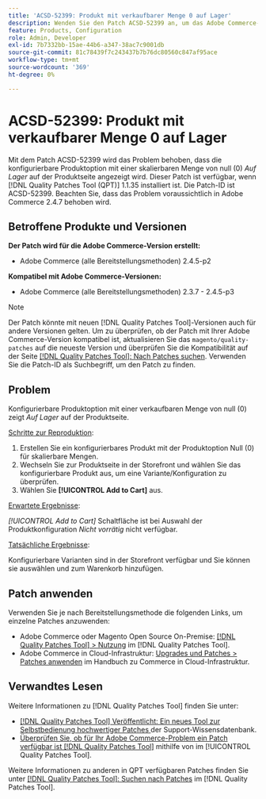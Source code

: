 ```yaml
---
title: 'ACSD-52399: Produkt mit verkaufbarer Menge 0 auf Lager'
description: Wenden Sie den Patch ACSD-52399 an, um das Adobe Commerce-Problem zu beheben, bei dem die konfigurierbare Produktoption mit einer verkäuflichen Menge von 0 auf der Produktseite „Auf Lager“ anzeigt.
feature: Products, Configuration
role: Admin, Developer
exl-id: 7b7332bb-15ae-44b6-a347-38ac7c9001db
source-git-commit: 81c78439f7c243437b7b76dc80560c847af95ace
workflow-type: tm+mt
source-wordcount: '369'
ht-degree: 0%

---
```


# ACSD-52399: Produkt mit verkaufbarer Menge 0 auf Lager

Mit dem Patch ACSD-52399 wird das Problem behoben, dass die konfigurierbare Produktoption mit einer skalierbaren Menge von null (0) *Auf Lager* auf der Produktseite angezeigt wird. Dieser Patch ist verfügbar, wenn [!DNL Quality Patches Tool (QPT)] 1.1.35 installiert ist. Die Patch-ID ist ACSD-52399. Beachten Sie, dass das Problem voraussichtlich in Adobe Commerce 2.4.7 behoben wird.

## Betroffene Produkte und Versionen

**Der Patch wird für die Adobe Commerce-Version erstellt:**

* Adobe Commerce (alle Bereitstellungsmethoden) 2.4.5-p2

**Kompatibel mit Adobe Commerce-Versionen:**

* Adobe Commerce (alle Bereitstellungsmethoden) 2.3.7 - 2.4.5-p3

>[!NOTE]
>
>Der Patch könnte mit neuen [!DNL Quality Patches Tool]-Versionen auch für andere Versionen gelten. Um zu überprüfen, ob der Patch mit Ihrer Adobe Commerce-Version kompatibel ist, aktualisieren Sie das `magento/quality-patches` auf die neueste Version und überprüfen Sie die Kompatibilität auf der Seite [[!DNL Quality Patches Tool]: Nach Patches suchen](https://experienceleague.adobe.com/tools/commerce-quality-patches/index.html?lang=de). Verwenden Sie die Patch-ID als Suchbegriff, um den Patch zu finden.

## Problem

Konfigurierbare Produktoption mit einer verkaufbaren Menge von null (0) zeigt *Auf Lager* auf der Produktseite.

<u>Schritte zur Reproduktion</u>:

1. Erstellen Sie ein konfigurierbares Produkt mit der Produktoption Null (0) für skalierbare Mengen.
1. Wechseln Sie zur Produktseite in der Storefront und wählen Sie das konfigurierbare Produkt aus, um eine Variante/Konfiguration zu überprüfen.
1. Wählen Sie **[!UICONTROL Add to Cart]** aus.

<u>Erwartete Ergebnisse</u>:

*[!UICONTROL Add to Cart]* Schaltfläche ist bei Auswahl der Produktkonfiguration *Nicht vorrätig* nicht verfügbar.

<u>Tatsächliche Ergebnisse</u>:

Konfigurierbare Varianten sind in der Storefront verfügbar und Sie können sie auswählen und zum Warenkorb hinzufügen.

## Patch anwenden

Verwenden Sie je nach Bereitstellungsmethode die folgenden Links, um einzelne Patches anzuwenden:

* Adobe Commerce oder Magento Open Source On-Premise: [[!DNL Quality Patches Tool] > Nutzung](/help/tools/quality-patches-tool/usage.md) im [!DNL Quality Patches Tool].
* Adobe Commerce in Cloud-Infrastruktur: [Upgrades und Patches > Patches anwenden](https://experienceleague.adobe.com/docs/commerce-cloud-service/user-guide/develop/upgrade/apply-patches.html?lang=de) im Handbuch zu Commerce in Cloud-Infrastruktur.

## Verwandtes Lesen

Weitere Informationen zu [!DNL Quality Patches Tool] finden Sie unter:

* [[!DNL Quality Patches Tool] Veröffentlicht: Ein neues Tool zur Selbstbedienung hochwertiger Patches ](https://experienceleague.adobe.com/de/docs/commerce-knowledge-base/kb/announcements/commerce-announcements/magento-quality-patches-released-new-tool-to-self-serve-quality-patches) der Support-Wissensdatenbank.
* [Überprüfen Sie, ob für Ihr Adobe Commerce-Problem ein Patch verfügbar ist [!DNL Quality Patches Tool]](/help/tools/quality-patches-tool/patches-available-in-qpt/check-patch-for-magento-issue-with-magento-quality-patches.md) mithilfe von im [!UICONTROL Quality Patches Tool].


Weitere Informationen zu anderen in QPT verfügbaren Patches finden Sie unter [[!DNL Quality Patches Tool]: Suchen nach Patches](https://experienceleague.adobe.com/tools/commerce-quality-patches/index.html?lang=de) im [!DNL Quality Patches Tool].
